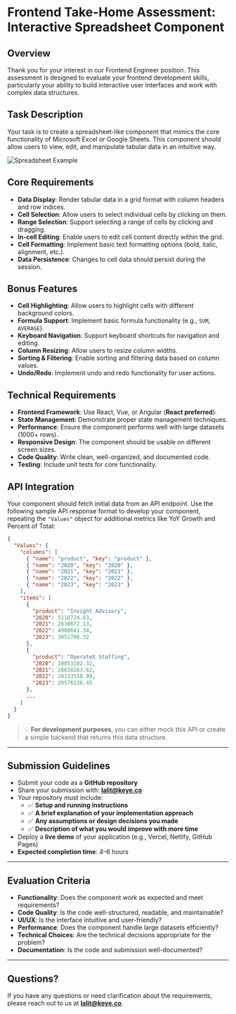 # Frontend Take-Home Assessment: Interactive Spreadsheet Component

## Overview

Thank you for your interest in our Frontend Engineer position. This assessment is designed to evaluate your frontend development skills, particularly your ability to build interactive user interfaces and work with complex data structures.

## Task Description

Your task is to create a spreadsheet-like component that mimics the core functionality of Microsoft Excel or Google Sheets. This component should allow users to view, edit, and manipulate tabular data in an intuitive way.

![Spreadsheet Example](image_(9).png)

## Core Requirements

- **Data Display**: Render tabular data in a grid format with column headers and row indices.
- **Cell Selection**: Allow users to select individual cells by clicking on them.
- **Range Selection**: Support selecting a range of cells by clicking and dragging.
- **In-cell Editing**: Enable users to edit cell content directly within the grid.
- **Cell Formatting**: Implement basic text formatting options (bold, italic, alignment, etc.).
- **Data Persistence**: Changes to cell data should persist during the session.

## Bonus Features

- **Cell Highlighting**: Allow users to highlight cells with different background colors.
- **Formula Support**: Implement basic formula functionality (e.g., `SUM`, `AVERAGE`).
- **Keyboard Navigation**: Support keyboard shortcuts for navigation and editing.
- **Column Resizing**: Allow users to resize column widths.
- **Sorting & Filtering**: Enable sorting and filtering data based on column values.
- **Undo/Redo**: Implement undo and redo functionality for user actions.

## Technical Requirements

- **Frontend Framework**: Use React, Vue, or Angular (**React preferred**).
- **State Management**: Demonstrate proper state management techniques.
- **Performance**: Ensure the component performs well with large datasets (1000+ rows).
- **Responsive Design**: The component should be usable on different screen sizes.
- **Code Quality**: Write clean, well-organized, and documented code.
- **Testing**: Include unit tests for core functionality.

## API Integration

Your component should fetch initial data from an API endpoint. Use the following sample API response format to develop your component, repeating the `"Values"` object for additional metrics like YoY Growth and Percent of Total:

```json
{
  "Values": {
    "columns": [
      { "name": "product", "key": "product" },
      { "name": "2020", "key": "2020" },
      { "name": "2021", "key": "2021" },
      { "name": "2022", "key": "2022" },
      { "name": "2023", "key": "2023" }
    ],
    "items": [
      {
        "product": "Insight Advisory",
        "2020": 5118724.63,
        "2021": 2630672.13,
        "2022": 4900641.34,
        "2023": 3051708.32
      },
      {
        "product": "OperateX Staffing",
        "2020": 10053102.32,
        "2021": 20638163.62,
        "2022": 20133558.99,
        "2023": 20576136.45
      },
      ...
    ]
  }
}
```
> 💡 **For development purposes**, you can either mock this API or create a simple backend that returns this data structure.

---

## Submission Guidelines

- Submit your code as a **GitHub repository**
- Share your submission with: **[lalit@keye.co](mailto:lalit@keye.co)**
- Your repository must include:
  - ✅ **Setup and running instructions**
  - ✅ **A brief explanation of your implementation approach**
  - ✅ **Any assumptions or design decisions you made**
  - ✅ **Description of what you would improve with more time**
- Deploy a **live demo** of your application (e.g., Vercel, Netlify, GitHub Pages)
- **Expected completion time**: 4–6 hours

---

## Evaluation Criteria

- **Functionality**: Does the component work as expected and meet requirements?
- **Code Quality**: Is the code well-structured, readable, and maintainable?
- **UI/UX**: Is the interface intuitive and user-friendly?
- **Performance**: Does the component handle large datasets efficiently?
- **Technical Choices**: Are the technical decisions appropriate for the problem?
- **Documentation**: Is the code and submission well-documented?

---

## Questions?

If you have any questions or need clarification about the requirements, please reach out to us at **[lalit@keye.co](mailto:lalit@keye.co)**.
